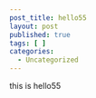 ```yaml
---
post_title: hello55
layout: post
published: true
tags: [ ]
categories:
  - Uncategorized
---
```

this is hello55
